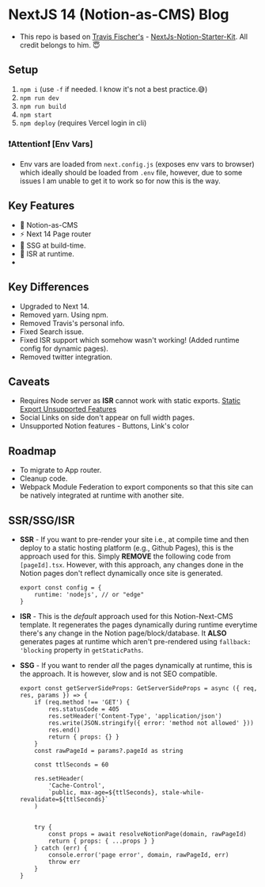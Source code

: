 # NextJS 14 (Notion-as-CMS) Blog 

- This repo is based on [Travis Fischer's](https://transitivebullsh.it) - [NextJs-Notion-Starter-Kit]('https://github.com/transitive-bullshit/nextjs-notion-starter-kit'). All credit belongs to him. 😇

## Setup
1. `npm i` (use `-f` if needed. I know it's not a best practice.😅)
2. `npm run dev`
3. `npm run build`
4. `npm start`
5. `npm deploy` (requires Vercel login in cli)

### ❗️Attention❗️ [Env Vars]
  - Env vars are loaded from `next.config.js` (exposes env vars to browser) which ideally should be loaded from `.env` file, however, due to some issues I am unable to get it to work so for now this is the way.

## Key Features
- 🤯 Notion-as-CMS
- ⚡️ Next 14 Page router
- 📖 SSG at build-time.
- 🚀 ISR at runtime.
- 

## Key Differences
- Upgraded to Next 14.
- Removed yarn. Using npm.
- Removed Travis's personal info.
- Fixed Search issue.
- Fixed ISR support which somehow wasn't working! (Added runtime config for dynamic pages).
- Removed twitter integration.

## Caveats
- Requires Node server as **ISR** cannot work with static exports. [Static Export Unsupported Features ]('https://nextjs.org/docs/pages/building-your-application/deploying/static-exports#unsupported-features)
- Social Links on side don't appear on full width pages.
- Unsupported Notion features - Buttons, Link's color

## Roadmap
- To migrate to App router.
- Cleanup code.
- Webpack Module Federation to export components so that this site can be natively integrated at runtime with another site.

## SSR/SSG/ISR
- **SSR** - If you want to pre-render your site i.e., at compile time and then deploy to a static hosting platform (e.g., Github Pages), this is the approach used for this. Simply **REMOVE** the following code from `[pageId].tsx`. However, with this approach, any changes done in the Notion pages don't reflect dynamically once site is generated.
    ```
    export const config = {
        runtime: 'nodejs', // or "edge"
    }
    ```
- **ISR** - This is the _default_ approach used for this Notion-Next-CMS template. It regenerates the pages dynamically during runtime everytime there's any change in the Notion page/block/database. It **ALSO** generates pages at runtime which aren't pre-rendered using `fallback: 'blocking` property in `getStaticPaths`.


- **SSG** - If you want to render _all_ the pages dynamically at runtime, this is the approach. It is however, slow and is not SEO compatible.

    ```
    export const getServerSideProps: GetServerSideProps = async ({ req, res, params }) => {
        if (req.method !== 'GET') {
            res.statusCode = 405
            res.setHeader('Content-Type', 'application/json')
            res.write(JSON.stringify({ error: 'method not allowed' }))
            res.end()
            return { props: {} }
        }
        const rawPageId = params?.pageId as string

        const ttlSeconds = 60

        res.setHeader(
            'Cache-Control',
            `public, max-age=${ttlSeconds}, stale-while-revalidate=${ttlSeconds}`
        )


        try {
            const props = await resolveNotionPage(domain, rawPageId)
            return { props: { ...props } }
        } catch (err) {
            console.error('page error', domain, rawPageId, err)
            throw err
        }
    }
    ```